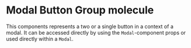 # Modal Button Group molecule

This components represents a two or a single button in a context of a modal. It can be accessed directly by using the `Modal`-component props or used directly within a `Modal`.
